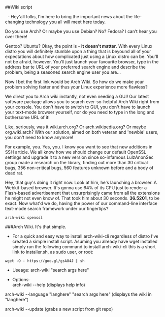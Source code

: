 ##Wiki script

  - Hey'all folks, I'm here to bring the important news about the life-changing technology you all will meet here today.

Do you use Arch? Or maybe you use Debian? No? Fedora? I can't hear you over there!

Gentoo? Ubuntu? Okay, the point is - **it doesn't matter**. With every Linux distro you will definitely stumble upon a thing that is beyound all of your expectations about how complicated just using a Linux distro can be. You'll not be afraid, however. You'll just launch your favourite browser, type in the address bar te URL of your preferred search engine and describe the problem, being a seasoned search engine user you are...

Now I bet the first link would be Arch Wiki. So how do we make your problem solving faster and thus your Linux experience more flawless?

We direct you to Arch wiki instantly, not even needing a GUI! Our latest software package allows you to search ever-so-helpful Arch Wiki right from your console. You don't have to switch to GUI, you don't have to launch your text-mode browser yourself, nor do you need to type in the long and bothersome URL of it! 

Like, seriously, was it wiki.arch.org? Or arch.wikipedia.org? Or maybe org.wiki.arch? With our solution, aimed on both veteran and 'newbie' users, you don't need to know anymore!

For example, you. Yes, you. I know you want to see that new additions in SSH article. We all know how we should change our default OpenSSL settings and upgrade it to a new version since so-infamous LulzAnonSec group made a research on the library, finding out more than 30 critical bugs, 356 non-critical bugs, 560 features unknown before and a body of dead rat.

Hey, that guy's doing it right now. Look at him, he's launching a browser. A Webkit-based browser. It's gonna use 64% of its CPU just to render a Flash-based advertisement that unsurprisingly came from all the extensions he might not even know of.
That took him about 30 seconds. **36.5201**, to be exact. Now what'd we do, having the power of our command-line interface text-mode search framework under our fingertips?

    arch-wiki openssl
    
###Arch Wiki. It's that simple.

  -  For a quick and easy way to install arch-wiki-cli regardless of distro I've created a simple install script. Asuming you already have wget installed simply run the following command to install arch-wiki-cli
      this is a short link to installer.sh, as sudo user, or root:
      
	wget -O - https://goo.gl/gsAO4J | sh

  -  Useage: 
		arch-wiki "search args here"
  
  -  Options:   
		arch-wiki --help (displays help info)
		         
arch-wiki --language "langhere" "search args here" (displays the wiki in "langhere")
               
arch-wiki --update (grabs a new script from git repo)